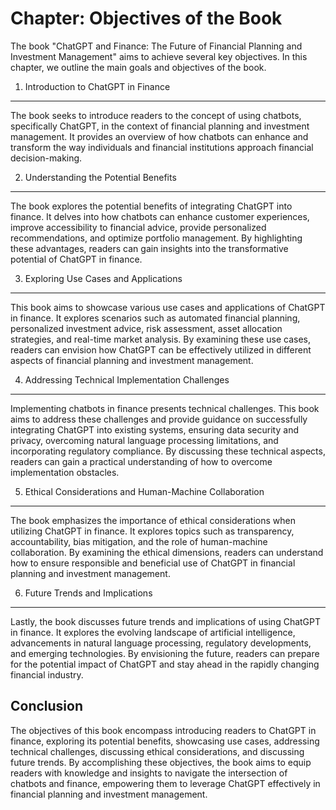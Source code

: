 Chapter: Objectives of the Book
===============================

The book "ChatGPT and Finance: The Future of Financial Planning and Investment Management" aims to achieve several key objectives. In this chapter, we outline the main goals and objectives of the book.

1. Introduction to ChatGPT in Finance
-------------------------------------

The book seeks to introduce readers to the concept of using chatbots, specifically ChatGPT, in the context of financial planning and investment management. It provides an overview of how chatbots can enhance and transform the way individuals and financial institutions approach financial decision-making.

2. Understanding the Potential Benefits
---------------------------------------

The book explores the potential benefits of integrating ChatGPT into finance. It delves into how chatbots can enhance customer experiences, improve accessibility to financial advice, provide personalized recommendations, and optimize portfolio management. By highlighting these advantages, readers can gain insights into the transformative potential of ChatGPT in finance.

3. Exploring Use Cases and Applications
---------------------------------------

This book aims to showcase various use cases and applications of ChatGPT in finance. It explores scenarios such as automated financial planning, personalized investment advice, risk assessment, asset allocation strategies, and real-time market analysis. By examining these use cases, readers can envision how ChatGPT can be effectively utilized in different aspects of financial planning and investment management.

4. Addressing Technical Implementation Challenges
-------------------------------------------------

Implementing chatbots in finance presents technical challenges. This book aims to address these challenges and provide guidance on successfully integrating ChatGPT into existing systems, ensuring data security and privacy, overcoming natural language processing limitations, and incorporating regulatory compliance. By discussing these technical aspects, readers can gain a practical understanding of how to overcome implementation obstacles.

5. Ethical Considerations and Human-Machine Collaboration
---------------------------------------------------------

The book emphasizes the importance of ethical considerations when utilizing ChatGPT in finance. It explores topics such as transparency, accountability, bias mitigation, and the role of human-machine collaboration. By examining the ethical dimensions, readers can understand how to ensure responsible and beneficial use of ChatGPT in financial planning and investment management.

6. Future Trends and Implications
---------------------------------

Lastly, the book discusses future trends and implications of using ChatGPT in finance. It explores the evolving landscape of artificial intelligence, advancements in natural language processing, regulatory developments, and emerging technologies. By envisioning the future, readers can prepare for the potential impact of ChatGPT and stay ahead in the rapidly changing financial industry.

Conclusion
----------

The objectives of this book encompass introducing readers to ChatGPT in finance, exploring its potential benefits, showcasing use cases, addressing technical challenges, discussing ethical considerations, and discussing future trends. By accomplishing these objectives, the book aims to equip readers with knowledge and insights to navigate the intersection of chatbots and finance, empowering them to leverage ChatGPT effectively in financial planning and investment management.
